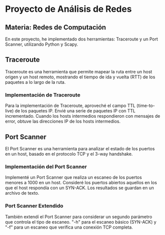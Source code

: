 # Proyecto de Análisis de Redes

## Materia: Redes de Computación
En este proyecto, he implementado dos herramientas: Traceroute y un Port Scanner, utilizando Python y Scapy.

## Traceroute

Traceroute es una herramienta que permite mapear la ruta entre un host origen y un host remoto, mostrando el tiempo de ida y vuelta (RTT) de los paquetes a lo largo de la ruta.

### Implementación de Traceroute

Para la implementación de Traceroute, aproveché el campo TTL (time-to-live) de los paquetes IP. Envié una serie de paquetes IP con TTL incrementado. Cuando los hosts intermedios respondieron con mensajes de error, obtuve las direcciones IP de los hosts intermedios.

## Port Scanner

El Port Scanner es una herramienta para analizar el estado de los puertos en un host, basado en el protocolo TCP y el 3-way handshake.

### Implementación del Port Scanner

Implementé un Port Scanner que realiza un escaneo de los puertos menores a 1000 en un host. Consideré los puertos abiertos aquellos en los que el host respondía con un SYN-ACK. Los resultados se guardan en un archivo de texto.

### Port Scanner Extendido

También extendí el Port Scanner para considerar un segundo parámetro que controla el tipo de escaneo. "-h" para el escaneo básico (SYN-ACK) y "-f" para un escaneo que verifica una conexión TCP completa.


